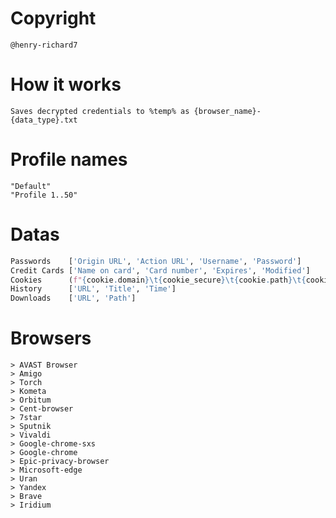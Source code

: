 # Copyright
    @henry-richard7

# How it works
    Saves decrypted credentials to %temp% as {browser_name}-{data_type}.txt

# Profile names
    "Default"
    "Profile 1..50"

# Datas
```py
Passwords    ['Origin URL', 'Action URL', 'Username', 'Password']
Credit Cards ['Name on card', 'Card number', 'Expires', 'Modified']
Cookies      (f"{cookie.domain}\t{cookie_secure}\t{cookie.path}\t{cookie_secure}\t{cookie.expires}\t{cookie.name}\t{cookie.value}")  # Netscape Cookie file formated
History      ['URL', 'Title', 'Time']
Downloads    ['URL', 'Path']
```

# Browsers
    > AVAST Browser
    > Amigo
    > Torch
    > Kometa
    > Orbitum
    > Cent-browser
    > 7star
    > Sputnik
    > Vivaldi
    > Google-chrome-sxs
    > Google-chrome
    > Epic-privacy-browser
    > Microsoft-edge
    > Uran
    > Yandex
    > Brave
    > Iridium
